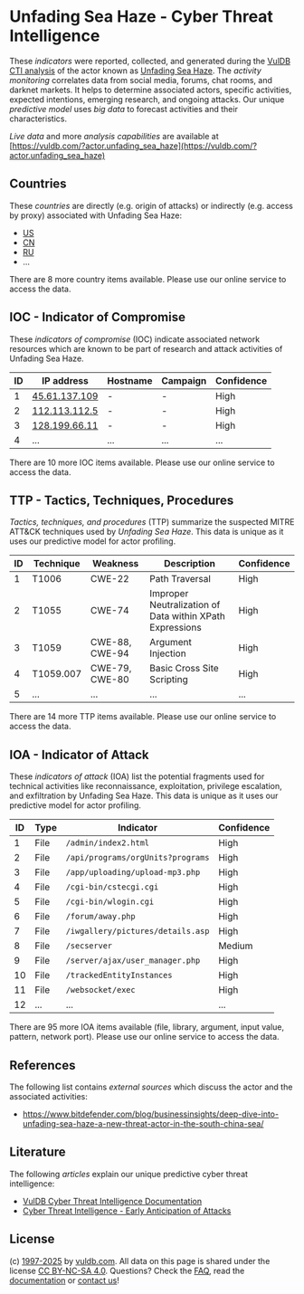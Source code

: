 # Unfading Sea Haze - Cyber Threat Intelligence

These _indicators_ were reported, collected, and generated during the [VulDB CTI analysis](https://vuldb.com/?kb.cti) of the actor known as [Unfading Sea Haze](https://vuldb.com/?actor.unfading_sea_haze). The _activity monitoring_ correlates data from social media, forums, chat rooms, and darknet markets. It helps to determine associated actors, specific activities, expected intentions, emerging research, and ongoing attacks. Our unique _predictive model_ uses _big data_ to forecast activities and their characteristics.

_Live data_ and more _analysis capabilities_ are available at [https://vuldb.com/?actor.unfading_sea_haze](https://vuldb.com/?actor.unfading_sea_haze)

## Countries

These _countries_ are directly (e.g. origin of attacks) or indirectly (e.g. access by proxy) associated with Unfading Sea Haze:

* [US](https://vuldb.com/?country.us)
* [CN](https://vuldb.com/?country.cn)
* [RU](https://vuldb.com/?country.ru)
* ...

There are 8 more country items available. Please use our online service to access the data.

## IOC - Indicator of Compromise

These _indicators of compromise_ (IOC) indicate associated network resources which are known to be part of research and attack activities of Unfading Sea Haze.

ID | IP address | Hostname | Campaign | Confidence
-- | ---------- | -------- | -------- | ----------
1 | [45.61.137.109](https://vuldb.com/?ip.45.61.137.109) | - | - | High
2 | [112.113.112.5](https://vuldb.com/?ip.112.113.112.5) | - | - | High
3 | [128.199.66.11](https://vuldb.com/?ip.128.199.66.11) | - | - | High
4 | ... | ... | ... | ...

There are 10 more IOC items available. Please use our online service to access the data.

## TTP - Tactics, Techniques, Procedures

_Tactics, techniques, and procedures_ (TTP) summarize the suspected MITRE ATT&CK techniques used by _Unfading Sea Haze_. This data is unique as it uses our predictive model for actor profiling.

ID | Technique | Weakness | Description | Confidence
-- | --------- | -------- | ----------- | ----------
1 | T1006 | CWE-22 | Path Traversal | High
2 | T1055 | CWE-74 | Improper Neutralization of Data within XPath Expressions | High
3 | T1059 | CWE-88, CWE-94 | Argument Injection | High
4 | T1059.007 | CWE-79, CWE-80 | Basic Cross Site Scripting | High
5 | ... | ... | ... | ...

There are 14 more TTP items available. Please use our online service to access the data.

## IOA - Indicator of Attack

These _indicators of attack_ (IOA) list the potential fragments used for technical activities like reconnaissance, exploitation, privilege escalation, and exfiltration by Unfading Sea Haze. This data is unique as it uses our predictive model for actor profiling.

ID | Type | Indicator | Confidence
-- | ---- | --------- | ----------
1 | File | `/admin/index2.html` | High
2 | File | `/api/programs/orgUnits?programs` | High
3 | File | `/app/uploading/upload-mp3.php` | High
4 | File | `/cgi-bin/cstecgi.cgi` | High
5 | File | `/cgi-bin/wlogin.cgi` | High
6 | File | `/forum/away.php` | High
7 | File | `/iwgallery/pictures/details.asp` | High
8 | File | `/secserver` | Medium
9 | File | `/server/ajax/user_manager.php` | High
10 | File | `/trackedEntityInstances` | High
11 | File | `/websocket/exec` | High
12 | ... | ... | ...

There are 95 more IOA items available (file, library, argument, input value, pattern, network port). Please use our online service to access the data.

## References

The following list contains _external sources_ which discuss the actor and the associated activities:

* https://www.bitdefender.com/blog/businessinsights/deep-dive-into-unfading-sea-haze-a-new-threat-actor-in-the-south-china-sea/

## Literature

The following _articles_ explain our unique predictive cyber threat intelligence:

* [VulDB Cyber Threat Intelligence Documentation](https://vuldb.com/?kb.cti)
* [Cyber Threat Intelligence - Early Anticipation of Attacks](https://www.scip.ch/en/?labs.20201022)

## License

(c) [1997-2025](https://vuldb.com/?kb.changelog) by [vuldb.com](https://vuldb.com/?kb.about). All data on this page is shared under the license [CC BY-NC-SA 4.0](https://creativecommons.org/licenses/by-nc-sa/4.0/). Questions? Check the [FAQ](https://vuldb.com/?kb.faq), read the [documentation](https://vuldb.com/?kb) or [contact us](https://vuldb.com/?contact)!
